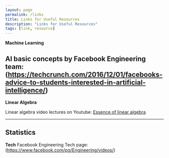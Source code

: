 ```yaml
---
layout: page
permalink: /links
title: Links for Useful Resources
description: "Links for Useful Resources"
tags: [link, resource]
---
```


**Machine Learning**

AI basic concepts by Facebook Engineering team: 
(https://techcrunch.com/2016/12/01/facebooks-advice-to-students-interested-in-artificial-intelligence/)
---

**Linear Algebra**

Linear algebra video lectures on Youtube: [Essence of linear algebra
](https://www.youtube.com/playlist?list=PLZHQObOWTQDPD3MizzM2xVFitgF8hE_ab)

---

**Statistics**
---

**Tech**
Facebook Engineering Tech page: (https://www.facebook.com/pg/Engineering/videos/)
